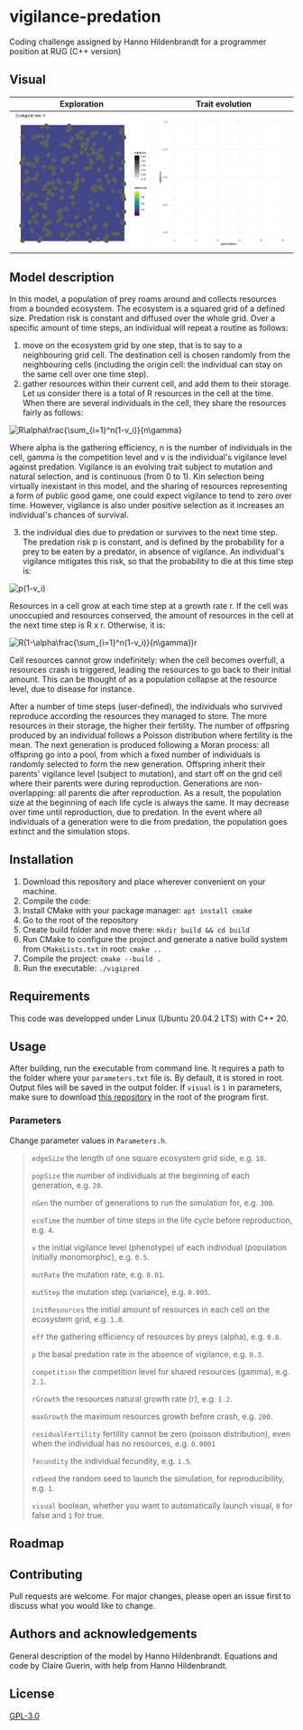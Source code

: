 # vigilance-predation
Coding challenge assigned by Hanno Hildenbrandt for a programmer position at RUG (C++ version)

## Visual


Exploration                  | Trait evolution
:---------------------------:|:----------------------------:
![eanim](gifs/ecosystem.gif) | ![vanim](gifs/vigilance.gif)


## Model description

In this model, a population of prey roams around and collects resources from a bounded ecosystem. The ecosystem is a squared grid of a defined size. Predation risk is constant and diffused over the whole grid. Over a specific amount of time steps, an individual will repeat a routine as follows:

1. move on the ecosystem grid by one step, that is to say to a neighbouring grid cell. The destination cell is chosen randomly from the neighbouring cells (including the origin cell: the individual can stay on the same cell over one time step).
2. gather resources within their current cell, and add them to their storage. Let us consider there is a total of R resources in the cell at the time. When there are several individuals in the cell, they share the resources fairly as follows:

<img src="https://latex.codecogs.com/svg.latex?R\alpha\frac{\sum_{i=1}^n(1-v_i)}{n\gamma}" title="R\alpha\frac{\sum_{i=1}^n(1-v_i)}{n\gamma}" />

Where alpha is the gathering efficiency, n is the number of individuals in the cell, gamma is the competition level and v is the individual's vigilance level against predation. Vigilance is an evolving trait subject to mutation and natural selection, and is continuous (from 0 to 1). Kin selection being virtually inexistant in this model, and the sharing of resources representing a form of public good game, one could expect vigilance to tend to zero over time. However, vigilance is also under positive selection as it increases an individual's chances of survival.

3. the individual dies due to predation or survives to the next time step. The predation risk p is constant, and is defined by the probability for a prey to be eaten by a predator, in absence of vigilance. An individual's vigilance mitigates this risk, so that the probability to die at this time step is:

<img src="https://latex.codecogs.com/svg.latex?p(1-v_i)" title="p(1-v_i)" />

Resources in a cell grow at each time step at a growth rate r. If the cell was unoccupied and resources conserved, the amount of resources in the cell at the next time step is R x r. Otherwise, it is:

<img src="https://latex.codecogs.com/svg.latex?R(1-\alpha\frac{\sum_{i=1}^n(1-v_i)}{n\gamma})r" title="R(1-\alpha\frac{\sum_{i=1}^n(1-v_i)}{n\gamma})r" />

Cell resources cannot grow indefinitely: when the cell becomes overfull, a resources crash is triggered, leading the resources to go back to their initial amount. This can be thought of as a population collapse at the resource level, due to disease for instance.

After a number of time steps (user-defined), the individuals who survived reproduce according the resources they managed to store. The more resources in their storage, the higher their fertility. The number of offpsring produced by an individual follows a Poisson distribution where fertility is the mean. The next generation is produced following a Moran process: all offspring go into a pool, from which a fixed number of individuals is randomly selected to form the new generation. Offspring inherit their parents' vigilance level (subject to mutation), and start off on the grid cell where their parents were during reproduction. Generations are non-overlapping: all parents die after reproduction. As a result, the population size at the beginning of each life cycle is always the same. It may decrease over time until reproduction, due to predation. In the event where all individuals of a generation were to die from predation, the population goes extinct and the simulation stops.

## Installation

1. Download this repository and place wherever convenient on your machine.
2. Compile the code:
  1. Install CMake with your package manager: `apt install cmake` 
  2. Go to the root of the repository
  3. Create build folder and move there: `mkdir build && cd build`
  4. Run CMake to configure the project and generate a native build system from `CMakeLists.txt` in root: `cmake ..`
  5. Compile the project: `cmake --build .`
3. Run the executable: `./vigipred`

## Requirements
This code was developped under Linux (Ubuntu 20.04.2 LTS) with C++ 20.

## Usage

After building, run the executable from command line. It requires a path to the folder where your `parameters.txt` file is. By default, it is stored in root. Output files will be saved in the output folder. If `visual` is `1` in parameters, make sure to download [this repository](https://github.com/ClaireGuerin/anim-vigil) in the root of the program first.

### Parameters
Change parameter values in `Parameters.h`.

> `edgeSize` the length of one square ecosystem grid side, e.g. `10`.
> 
> `popSize` the number of individuals at the beginning of each generation, e.g. `20`.
> 
> `nGen` the number of generations to run the simulation for, e.g. `300`.
> 
> `ecoTime` the number of time steps in the life cycle before reproduction, e.g. `4`.
>
> `v` the initial vigilance level (phenotype) of each individual (population initially monomorphic), e.g. `0.5`.
> 
> `mutRate` the mutation rate, e.g. `0.01`.
> 
> `mutStep` the mutation step (variance), e.g. `0.005`.
> 
> `initResources` the initial amount of resources in each cell on the ecosystem grid, e.g. `1.0`.
> 
> `eff` the gathering efficiency of resources by preys (alpha), e.g. `0.8`.
> 
> `p` the basal predation rate in the absence of vigilance, e.g. `0.3`.
> 
> `competition` the competition level for shared resources (gamma), e.g. `2.1`.
> 
> `rGrowth` the resources natural growth rate (r), e.g. `1.2`.
>
> `maxGrowth` the maximum resources growth before crash, e.g. `200`.
>
> `residualFertility` fertility cannot be zero (poisson distribution), even when the individual has no resources, e.g. `0.0001`
> 
> `fecundity` the individual fecundity, e.g. `1.5`.
>
> `rdSeed` the random seed to launch the simulation, for reproducibility, e.g. `1`.
>
> `visual` boolean, whether you want to automatically launch visual, `0` for false and `1` for true.

## Roadmap

## Contributing
Pull requests are welcome. For major changes, please open an issue first to discuss what you would like to change.

## Authors and acknowledgements
General description of the model by Hanno Hildenbrandt.
Equations and code by Claire Guerin, with help from Hanno Hildenbrandt.

## License

[GPL-3.0](https://github.com/ClaireGuerin/vigilance-predation/blob/main/LICENSE)
